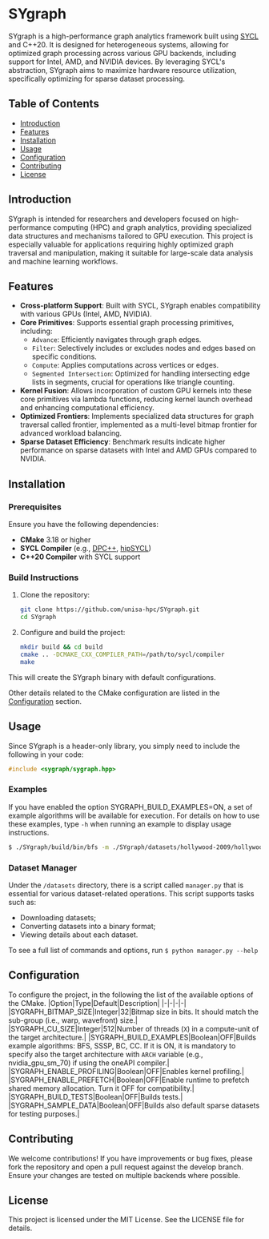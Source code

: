 # SYgraph

SYgraph is a high-performance graph analytics framework built using [SYCL](https://www.khronos.org/sycl/) and C++20. It is designed for heterogeneous systems, allowing for optimized graph processing across various GPU backends, including support for Intel, AMD, and NVIDIA devices. By leveraging SYCL's abstraction, SYgraph aims to maximize hardware resource utilization, specifically optimizing for sparse dataset processing.

## Table of Contents

- [Introduction](#introduction)
- [Features](#features)
- [Installation](#installation)
- [Usage](#usage)
- [Configuration](#configuration)
- [Contributing](#contributing)
- [License](#license)

## Introduction

SYgraph is intended for researchers and developers focused on high-performance computing (HPC) and graph analytics, providing specialized data structures and mechanisms tailored to GPU execution. This project is especially valuable for applications requiring highly optimized graph traversal and manipulation, making it suitable for large-scale data analysis and machine learning workflows.

## Features

- **Cross-platform Support**: Built with SYCL, SYgraph enables compatibility with various GPUs (Intel, AMD, NVIDIA).
- **Core Primitives**: Supports essential graph processing primitives, including:
  - `Advance`: Efficiently navigates through graph edges.
  - `Filter`: Selectively includes or excludes nodes and edges based on specific conditions.
  - `Compute`: Applies computations across vertices or edges.
  - `Segmented Intersection`: Optimized for handling intersecting edge lists in segments, crucial for operations like triangle counting.
- **Kernel Fusion**: Allows incorporation of custom GPU kernels into these core primitives via lambda functions, reducing kernel launch overhead and enhancing computational efficiency.
- **Optimized Frontiers**: Implements specialized data structures for graph traversal called frontier, implemented as a multi-level bitmap frontier for advanced workload balancing.
- **Sparse Dataset Efficiency**: Benchmark results indicate higher performance on sparse datasets with Intel and AMD GPUs compared to NVIDIA.

## Installation

### Prerequisites

Ensure you have the following dependencies:

- **CMake** 3.18 or higher
- **SYCL Compiler** (e.g., [DPC++](https://www.intel.com/content/www/us/en/developer/tools/oneapi/dpc-compiler.html), [hipSYCL](https://hipsycl.github.io/))
- **C++20 Compiler** with SYCL support

### Build Instructions

1. Clone the repository:
   ```bash
   git clone https://github.com/unisa-hpc/SYgraph.git
   cd SYgraph
   ```
2. Configure and build the project:
   ```bash
   mkdir build && cd build
   cmake .. -DCMAKE_CXX_COMPILER_PATH=/path/to/sycl/compiler
   make
   ```
This will create the SYgraph binary with default configurations.

Other details related to the CMake configuration are listed in the [Configuration](#configuration) section.


## Usage
Since SYgraph is a header-only library, you simply need to include the following in your code:

```c++
#include <sygraph/sygraph.hpp>
```

### Examples
If you have enabled the option SYGRAPH_BUILD_EXAMPLES=ON, a set of example algorithms will be available for execution. For details on how to use these examples, type `-h` when running an example to display usage instructions.

```bash
$ ./SYgraph/build/bin/bfs -m ./SYgraph/datasets/hollywood-2009/hollywood-2009.mtx
```

### Dataset Manager
Under the `/datasets` directory, there is a script called `manager.py` that is essential for various dataset-related operations. This script supports tasks such as:
- Downloading datasets;
- Converting datasets into a binary format;
- Viewing details about each dataset.

To see a full list of commands and options, run `$ python manager.py --help`

## Configuration
To configure the project, in the following the list of the available options of the CMake.
|Option|Type|Default|Description|
|-|-|-|-|
|SYGRAPH_BITMAP_SIZE|Integer|32|Bitmap size in bits. It should match the sub-group (i.e., warp, wavefront) size.|
|SYGRAPH_CU_SIZE|Integer|512|Number of threads (`X`) in a compute-unit of the target architecture.|
|SYGRAPH_BUILD_EXAMPLES|Boolean|OFF|Builds example algorithms: BFS, SSSP, BC, CC. If it is ON, it is mandatory to specify also the target architecture with `ARCH` variable (e.g., nvidia_gpu_sm_70) if using the oneAPI compiler.|
|SYGRAPH_ENABLE_PROFILING|Boolean|OFF|Enables kernel profiling.|
|SYGRAPH_ENABLE_PREFETCH|Boolean|OFF|Enable runtime to prefetch shared memory allocation. Turn it OFF for compatibility.|
|SYGRAPH_BUILD_TESTS|Boolean|OFF|Builds tests.|
|SYGRAPH_SAMPLE_DATA|Boolean|OFF|Builds also default sparse datasets for testing purposes.|

## Contributing
We welcome contributions! If you have improvements or bug fixes, please fork the repository and open a pull request against the develop branch. Ensure your changes are tested on multiple backends where possible.

## License
This project is licensed under the MIT License. See the LICENSE file for details.